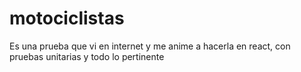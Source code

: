 # motociclistas
Es una prueba que vi en internet y me anime a hacerla en react, con pruebas unitarias y todo lo pertinente
